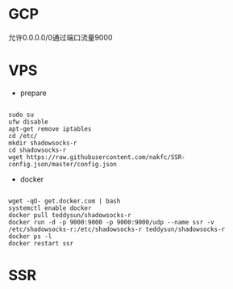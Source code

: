 # GCP
允许0.0.0.0/0通过端口流量9000

# VPS
- prepare
<pre><code>
sudo su
ufw disable
apt-get remove iptables
cd /etc/
mkdir shadowsocks-r
cd shadowsocks-r
wget https://raw.githubusercontent.com/nakfc/SSR-config.json/master/config.json
</pre></code>
- docker
<pre><code>
wget -qO- get.docker.com | bash 
systemctl enable docker
docker pull teddysun/shadowsocks-r
docker run -d -p 9000:9000 -p 9000:9000/udp --name ssr -v /etc/shadowsocks-r:/etc/shadowsocks-r teddysun/shadowsocks-r
docker ps -l
docker restart ssr
</pre></code>
# SSR
